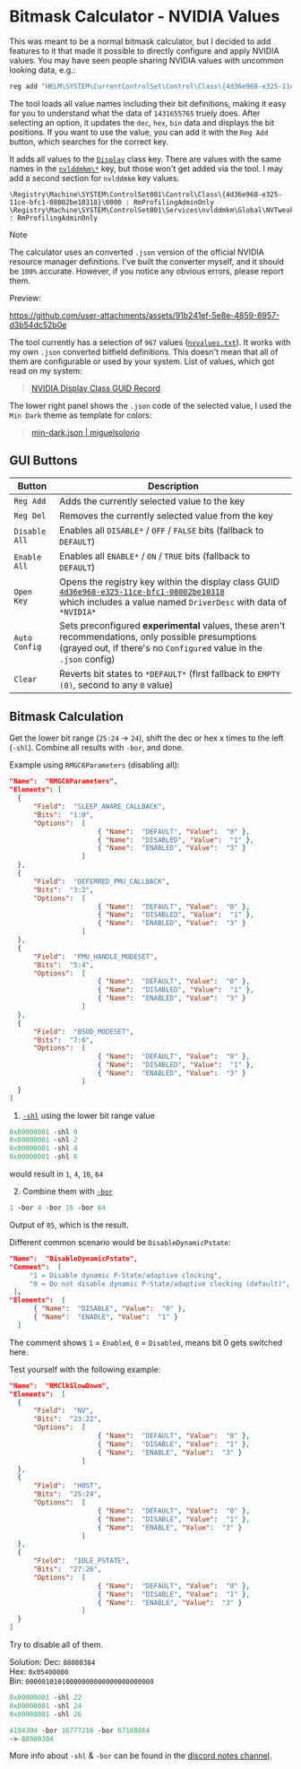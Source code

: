 # Bitmask Calculator - NVIDIA Values

This was meant to be a normal bitmask calculator, but I decided to add features to it that made it possible to directly configure and apply NVIDIA values. You may have seen people sharing NVIDIA values with uncommon looking data, e.g.:
```bat
reg add "HKLM\SYSTEM\CurrentControlSet\Control\Class\{4d36e968-e325-11ce-bfc1-08002be10318}\0001" /v RMElcg /t REG_DWORD /d 1431655765 /f
```
The tool loads all value names including their bit definitions, making it easy for you to understand what the data of `1431655765` truely does. After selecting an option, it updates the `dec`, `hex`, `bin` data and displays the bit positions. If you want to use the value, you can add it with the `Reg Add` button, which searches for the correct key.

It adds all values to the [`Display`](https://learn.microsoft.com/en-us/windows-hardware/drivers/install/system-defined-device-setup-classes-available-to-vendors#device-categories-and-class-values) class key. There are values with the same names in the [`nvlddmkm\*`](https://github.com/5Noxi/wpr-reg-records/blob/main/nvlddmkm.txt) key, but those won't get added via the tool. I may add a second section for `nvlddmkm` key values.
```
\Registry\Machine\SYSTEM\ControlSet001\Control\Class\{4d36e968-e325-11ce-bfc1-08002be10318}\0000 : RmProfilingAdminOnly
\Registry\Machine\SYSTEM\ControlSet001\Services\nvlddmkm\Global\NVTweak : RmProfilingAdminOnly
```

> [!NOTE]
> The calculator uses an converted `.json` version of the official NVIDIA resource manager definitions. I've built the converter myself, and it should be `100%` accurate. However, if you notice any obvious errors, please report them.

Preview:

https://github.com/user-attachments/assets/91b241ef-5e8e-4859-8957-d3b54dc52b0e

The tool currently has a selection of `967` values ([`nvvalues.txt`](https://github.com/5Noxi/bitmask-calc/blob/main/nvvalues.txt)). It works with my own `.json` converted bitfield definitions. This doesn't mean that all of them are configurable or used by your system. List of values, which got read on my system:
> [NVIDIA Display Class GUID Record](https://github.com/5Noxi/wpr-reg-records/blob/main/NVIDIA-DispGUID.txt)

The lower right panel shows the `.json` code of the selected value, I used the `Min Dark` theme as template for colors:
> [min-dark.json | miguelsolorio](https://github.com/miguelsolorio/min-theme/blob/master/themes/min-dark.json)

## GUI Buttons
| Button        | Description                                                                                                                |
|---------------|----------------------------------------------------------------------------------------------------------------------------|
| `Reg Add`     | Adds the currently selected value to the key                                                                             |
| `Reg Del`     | Removes the currently selected value from the key                                                                        |
| `Disable All` | Enables all `DISABLE*` / `OFF` / `FALSE` bits (fallback to `DEFAULT`)                                                    |
| `Enable All`  | Enables all `ENABLE*` / `ON` / `TRUE` bits (fallback to `DEFAULT`)                                                       |
| `Open Key`    | Opens the registry key within the display class GUID [`4d36e968-e325-11ce-bfc1-08002be10318`](https://learn.microsoft.com/en-us/windows-hardware/drivers/install/system-defined-device-setup-classes-available-to-vendors#device-categories-and-class-values)<br> which includes a value named `DriverDesc` with data of `*NVIDIA*` |
| `Auto Config` | Sets preconfigured **experimental** values, these aren't recommendations, only possible presumptions (grayed out, if there's no `Configured` value in the `.json` config)
| `Clear`       | Reverts bit states to `*DEFAULT*` (first fallback to `EMPTY (0)`, second to any `0` value)                                                                                      |

## Bitmask Calculation

Get the lower bit range (`25:24` -> `24`), shift the dec or hex x times to the left (`-shl`). Combine all results with `-bor`, and done.

Example using `RMGC6Parameters` (disabling all):
```json
"Name":  "RMGC6Parameters",
"Elements": [
  {
      "Field":  "SLEEP_AWARE_CALLBACK",
      "Bits":  "1:0",
      "Options":  [
                      { "Name":  "DEFAULT", "Value":  "0" },
                      { "Name":  "DISABLED", "Value":  "1" },
                      { "Name":  "ENABLED", "Value":  "3" }
                  ]
  },
  {
      "Field":  "DEFERRED_PMU_CALLBACK",
      "Bits":  "3:2",
      "Options":  [
                      { "Name":  "DEFAULT", "Value":  "0" },
                      { "Name":  "DISABLED", "Value":  "1" },
                      { "Name":  "ENABLED", "Value":  "3" }
                  ]
  },
  {
      "Field":  "PMU_HANDLE_MODESET",
      "Bits":  "5:4",
      "Options":  [
                      { "Name":  "DEFAULT", "Value":  "0" },
                      { "Name":  "DISABLED", "Value":  "1" },
                      { "Name":  "ENABLED", "Value":  "3" }
                  ]
  },
  {
      "Field":  "BSOD_MODESET",
      "Bits":  "7:6",
      "Options":  [
                      { "Name":  "DEFAULT", "Value":  "0" },
                      { "Name":  "DISABLED", "Value":  "1" },
                      { "Name":  "ENABLED", "Value":  "3" }
                  ]
  }
]
```
1. [`-shl`](https://discord.com/channels/836870260715028511/1361665557581140100/1362011539787481302) using the lower bit range value
```ps
0x00000001 -shl 0
0x00000001 -shl 2
0x00000001 -shl 4
0x00000001 -shl 6
```
would result in `1`, `4`, `16`, `64`

2. Combine them with [`-bor`](https://discord.com/channels/836870260715028511/1361665557581140100/1362011218151215196)
```ps
1 -bor 4 -bor 16 -bor 64
```
Output of `85`, which is the result.

Different common scenario would be `DisableDynamicPstate`:
```json
"Name":  "DisableDynamicPstate",
"Comment":  [
     "1 = Disable dynamic P-State/adaptive clocking",
     "0 = Do not disable dynamic P-State/adaptive clocking (default)",
 ],
"Elements":  [
      { "Name":  "DISABLE", "Value":  "0" },
      { "Name":  "ENABLE", "Value":  "1" }
  ]
```
The comment shows `1` = `Enabled`, `0` = `Disabled`, means bit 0 gets switched here.

Test yourself with the following example:
```json
"Name":  "RMClkSlowDown",
"Elements":  [
  {
      "Field":  "NV",
      "Bits":  "23:22",
      "Options":  [
                      { "Name":  "DEFAULT", "Value":  "0" },
                      { "Name":  "DISABLE", "Value":  "1" },
                      { "Name":  "ENABLE", "Value":  "3" }
                  ]
  },
  {
      "Field":  "HOST",
      "Bits":  "25:24",
      "Options":  [
                      { "Name":  "DEFAULT", "Value":  "0" },
                      { "Name":  "DISABLE", "Value":  "1" },
                      { "Name":  "ENABLE", "Value":  "3" }
                  ]
  },
  {
      "Field":  "IDLE_PSTATE",
      "Bits":  "27:26",
      "Options":  [
                      { "Name":  "DEFAULT", "Value":  "0" },
                      { "Name":  "DISABLE", "Value":  "1" },
                      { "Name":  "ENABLE", "Value":  "3" }
                  ]
  }
]
```
Try to disable all of them.

Solution:
Dec: `88080384`  
Hex: `0x05400000`  
Bin: `00000101010000000000000000000000`  

```ps
0x00000001 -shl 22
0x00000001 -shl 24
0x00000001 -shl 26
```
```ps
4194304 -bor 16777216 -bor 67108864
-> 88080384
```
More info about `-shl` & `-bor` can be found in the [discord notes channel](https://discord.com/channels/836870260715028511/1361665557581140100/1362011218151215196).
